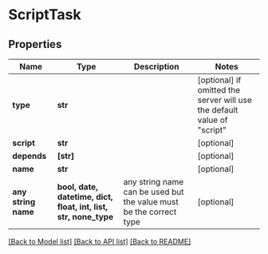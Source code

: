 # ScriptTask


## Properties
Name | Type | Description | Notes
------------ | ------------- | ------------- | -------------
**type** | **str** |  | [optional]  if omitted the server will use the default value of "script"
**script** | **str** |  | [optional] 
**depends** | **[str]** |  | [optional] 
**name** | **str** |  | [optional] 
**any string name** | **bool, date, datetime, dict, float, int, list, str, none_type** | any string name can be used but the value must be the correct type | [optional]

[[Back to Model list]](../README.md#documentation-for-models) [[Back to API list]](../README.md#documentation-for-api-endpoints) [[Back to README]](../README.md)


